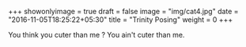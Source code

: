+++
showonlyimage = true
draft = false
image = "img/cat4.jpg"
date = "2016-11-05T18:25:22+05:30"
title = "Trinity Posing"
weight = 0
+++


You think you cuter than me ? You ain't cuter than me.